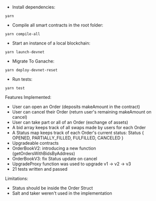 
- Install dependencies:
```
yarn
```

- Compile all smart contracts in the root folder:

```
yarn compile-all
```

- Start an instance of a local blockchain:
```
yarn launch-devnet
```

- Migrate To Ganache:
```
yarn deploy-devnet-reset
```

- Run tests:
```
yarn test
```
Features Implemented:

- User can open an Order (deposits makeAmount in the contract)
- User can cancel their Order (return user's remaining makeAmount on cancel)
- User can take part or all of an Order (exchange of assets)
- A bid array keeps track of all swaps made by users for each Order
- A Status map keeps track of each Order's current status: 
Status {
  OPENED,
  PARTIALLY_FILLED,
  FULFILLED,
  CANCELED
  }
- Upgradeable contracts
- OrderBookV2: introducing a new function (getOrdersWithBidsByAddress)
- OrderBookV3: fix Status update on cancel
- UpgradeProxy function was used to upgrade v1 -> v2 -> v3
- 21 tests written and passed

Limitations:

- Status should be inside the Order Struct 
- Salt and taker weren't used in the implementation

